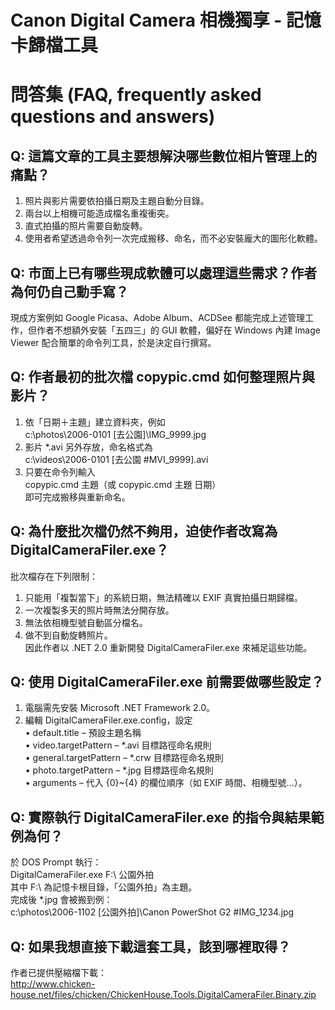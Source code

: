 # Canon Digital Camera 相機獨享 - 記憶卡歸檔工具

# 問答集 (FAQ, frequently asked questions and answers)

## Q: 這篇文章的工具主要想解決哪些數位相片管理上的痛點？
1. 照片與影片需要依拍攝日期及主題自動分目錄。  
2. 兩台以上相機可能造成檔名重複衝突。  
3. 直式拍攝的照片需要自動旋轉。  
4. 使用者希望透過命令列一次完成搬移、命名，而不必安裝龐大的圖形化軟體。

## Q: 市面上已有哪些現成軟體可以處理這些需求？作者為何仍自己動手寫？
現成方案例如 Google Picasa、Adobe Album、ACDSee 都能完成上述管理工作，但作者不想額外安裝「五四三」的 GUI 軟體，偏好在 Windows 內建 Image Viewer 配合簡單的命令列工具，於是決定自行撰寫。

## Q: 作者最初的批次檔 copypic.cmd 如何整理照片與影片？
1. 依「日期＋主題」建立資料夾，例如  
   c:\photos\2006-0101 [去公園]\IMG_9999.jpg  
2. 影片 *.avi 另外存放，命名格式為  
   c:\videos\2006-0101 [去公園 #MVI_9999].avi  
3. 只要在命令列輸入  
   copypic.cmd 主題（或 copypic.cmd 主題 日期）  
   即可完成搬移與重新命名。

## Q: 為什麼批次檔仍然不夠用，迫使作者改寫為 DigitalCameraFiler.exe？
批次檔存在下列限制：  
1. 只能用「複製當下」的系統日期，無法精確以 EXIF 真實拍攝日期歸檔。  
2. 一次複製多天的照片時無法分開存放。  
3. 無法依相機型號自動區分檔名。  
4. 做不到自動旋轉照片。  
因此作者以 .NET 2.0 重新開發 DigitalCameraFiler.exe 來補足這些功能。

## Q: 使用 DigitalCameraFiler.exe 前需要做哪些設定？
1. 電腦需先安裝 Microsoft .NET Framework 2.0。  
2. 編輯 DigitalCameraFiler.exe.config，設定  
   • default.title – 預設主題名稱  
   • video.targetPattern – *.avi 目標路徑命名規則  
   • general.targetPattern – *.crw 目標路徑命名規則  
   • photo.targetPattern – *.jpg 目標路徑命名規則  
   • arguments – 代入 {0}~{4} 的欄位順序（如 EXIF 時間、相機型號…）。

## Q: 實際執行 DigitalCameraFiler.exe 的指令與結果範例為何？
於 DOS Prompt 執行：  
DigitalCameraFiler.exe F:\ 公園外拍  
其中 F:\ 為記憶卡根目錄，「公園外拍」為主題。  
完成後 *.jpg 會被搬到例：  
c:\photos\2006-1102 [公園外拍]\Canon PowerShot G2 #IMG_1234.jpg

## Q: 如果我想直接下載這套工具，該到哪裡取得？
作者已提供壓縮檔下載：  
http://www.chicken-house.net/files/chicken/ChickenHouse.Tools.DigitalCameraFiler.Binary.zip